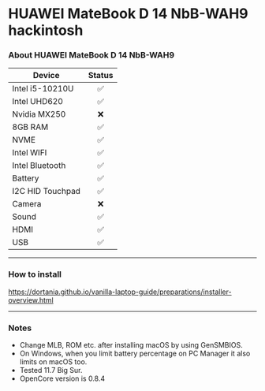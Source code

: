 # HUAWEI MateBook D 14 NbB-WAH9 hackintosh


### About HUAWEI MateBook D 14 NbB-WAH9
| Device | Status |
|----------------|:---------:|
| Intel i5-10210U | :white_check_mark: |
| Intel UHD620 | :white_check_mark: |
| Nvidia MX250 | :x: |
| 8GB RAM | :white_check_mark: |
| NVME | :white_check_mark: |
| Intel WIFI | :white_check_mark: |
| Intel Bluetooth | :white_check_mark: |
| Battery | :white_check_mark: |
| I2C HID Touchpad | :white_check_mark: |
| Camera | :x: |
| Sound | :white_check_mark: |
| HDMI | :white_check_mark: |
| USB | :white_check_mark: |
---


### How to install

https://dortania.github.io/vanilla-laptop-guide/preparations/installer-overview.html

---

### Notes
- Change MLB, ROM etc. after installing macOS by using GenSMBIOS.
- On Windows, when you limit battery percentage on PC Manager it also limits on macOS too.
- Tested 11.7 Big Sur.
- OpenCore version is 0.8.4
